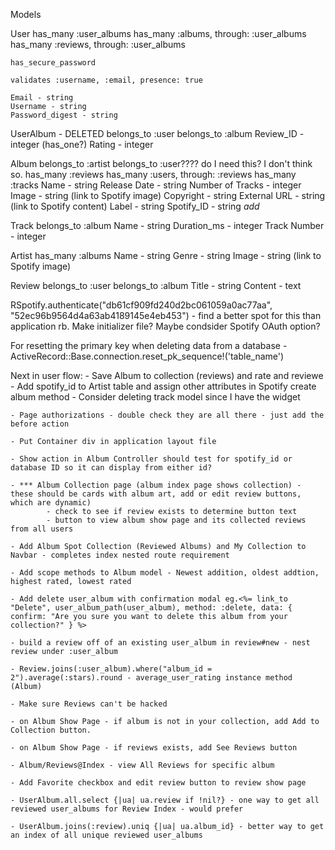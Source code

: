 Models

User
    has_many :user_albums
    has_many :albums, through: :user_albums
    has_many :reviews, through: :user_albums

    has_secure_password

    validates :username, :email, presence: true
    
    Email - string
    Username - string
    Password_digest - string

    
    

UserAlbum - DELETED
    belongs_to :user
    belongs_to :album
    Review_ID - integer (has_one?)
    Rating - integer



Album
    belongs_to :artist
    belongs_to :user???? do I need this?  I don't think so.
    has_many :reviews
    has_many :users, through: :reviews
    has_many :tracks
    Name - string
    Release Date - string
    Number of Tracks - integer
    Image - string (link to Spotify image)
    Copyright - string
    External URL - string (link to Spotify content)
    Label - string
    Spotify_ID - string *add*



Track
    belongs_to :album
    Name - string
    Duration_ms - integer
    Track Number - integer


Artist
    has_many :albums
    Name - string
    Genre - string
    Image - string (link to Spotify image)


Review
    belongs_to :user
    belongs_to :album
    Title - string
    Content - text


RSpotify.authenticate("db61cf909fd240d2bc061059a0ac77aa", "52ec96b9564d4a63ab4189145e4eb453")
    - find a better spot for this than application rb.  Make initializer file?  Maybe condsider Spotify OAuth option?

For resetting the primary key when deleting data from a database
    - ActiveRecord::Base.connection.reset_pk_sequence!('table_name') 

Next in user flow:
    - Save Album to collection (reviews) and rate and reviewe
    - Add spotify_id to Artist table and assign other attributes in Spotify create album method
    - Consider deleting track model since I have the widget

    - Page authorizations - double check they are all there - just add the before action

    - Put Container div in application layout file 

    - Show action in Album Controller should test for spotify_id or database ID so it can display from either id?

    - *** Album Collection page (album index page shows collection) - these should be cards with album art, add or edit review buttons, which are dynamic)
            - check to see if review exists to determine button text
            - button to view album show page and its collected reviews from all users

    - Add Album Spot Collection (Reviewed Albums) and My Collection to Navbar - completes index nested route requirement

    - Add scope methods to Album model - Newest addition, oldest addtion, highest rated, lowest rated

    - Add delete user_album with confirmation modal eg.<%= link_to "Delete", user_album_path(user_album), method: :delete, data: { confirm: "Are you sure you want to delete this album from your collection?" } %>

    - build a review off of an existing user_album in review#new - nest review under :user_album

    - Review.joins(:user_album).where("album_id = 2").average(:stars).round - average_user_rating instance method (Album)

    - Make sure Reviews can't be hacked

    - on Album Show Page - if album is not in your collection, add Add to Collection button.

    - on Album Show Page - if reviews exists, add See Reviews button

    - Album/Reviews@Index - view All Reviews for specific album

    - Add Favorite checkbox and edit review button to review show page

    - UserAlbum.all.select {|ua| ua.review if !nil?} - one way to get all reviewed user_albums for Review Index - would prefer

    - UserAlbum.joins(:review).uniq {|ua| ua.album_id} - better way to get an index of all unique reviewed user_albums





